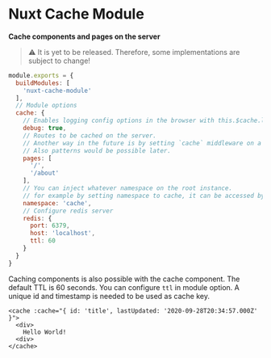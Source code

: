 # Nuxt Cache Module

**Cache components and pages on the server** 

> :warning: It is yet to be released. Therefore, some implementations are subject to change!

```js
module.exports = {
  buildModules: [
    'nuxt-cache-module'
  ],
  // Module options
  cache: {
    // Enables logging config options in the browser with this.$cache.log()
    debug: true,
    // Routes to be cached on the server. 
    // Another way in the future is by setting `cache` middleware on a certain page.
    // Also patterns would be possible later.
    pages: [
      '/',
      '/about'
    ],
    // You can inject whatever namespace on the root instance.
    // for example by setting namespace to cache, it can be accessed by app.$cache or this.$cache
    namespace: 'cache',
    // Configure redis server
    redis: {
      port: 6379,
      host: 'localhost',
      ttl: 60
    }
  }
}
```

Caching components is also possible with the cache component. The default TTL is 60 seconds.
You can configure `ttl` in module option. A unique id and timestamp is needed to be used as cache key.

```vue
<cache :cache="{ id: 'title', lastUpdated: '2020-09-28T20:34:57.000Z' }">
  <div>
    Hello World!
  <div>
</cache>
```
